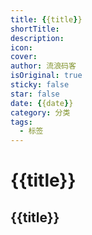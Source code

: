 ```yaml
---
title: {{title}}
shortTitle: 
description: 
icon: 
cover: 
author: 流浪码客
isOriginal: true
sticky: false
star: false
date: {{date}}
category: 分类
tags:
  - 标签
---
```

# {{title}}

## {{title}}


